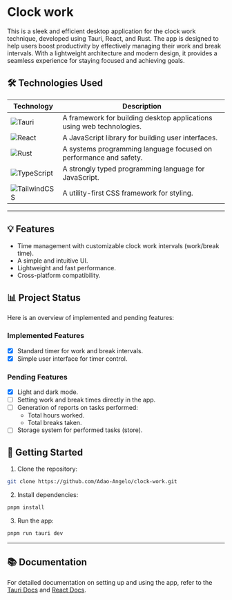 
# Clock work 

This is a sleek and efficient desktop application for the clock work technique, developed using Tauri, React, and Rust. The app is designed to help users boost productivity by effectively managing their work and break intervals. With a lightweight architecture and modern design, it provides a seamless experience for staying focused and achieving goals.

## 🛠️ Technologies Used

| Technology       | Description                                                                 |
|------------------|-----------------------------------------------------------------------------|
| ![Tauri](https://img.shields.io/badge/-Tauri-05122A?style=flat&logo=tauri)       | A framework for building desktop applications using web technologies.     |
| ![React](https://img.shields.io/badge/-React-05122A?style=flat&logo=react)       | A JavaScript library for building user interfaces.                        |
| ![Rust](https://img.shields.io/badge/-Rust-05122A?style=flat&logo=rust)         | A systems programming language focused on performance and safety.         |
| ![TypeScript](https://img.shields.io/badge/-TypeScript-05122A?style=flat&logo=typescript) | A strongly typed programming language for JavaScript.                    |
| ![TailwindCSS](https://img.shields.io/badge/-TailwindCSS-05122A?style=flat&logo=tailwindcss) | A utility-first CSS framework for styling.                                |

---

## 💡 Features

- Time management with customizable clock work intervals (work/break time).
- A simple and intuitive UI.
- Lightweight and fast performance.
- Cross-platform compatibility.

## 📊 Project Status

Here is an overview of implemented and pending features:

### Implemented Features
- [x] Standard timer for work and break intervals.
- [x] Simple user interface for timer control.

### Pending Features
- [x] Light and dark mode.
- [ ] Setting work and break times directly in the app.
- [ ] Generation of reports on tasks performed:
  - Total hours worked.
  - Total breaks taken.
- [ ] Storage system for performed tasks (store).

## 🚀 Getting Started

1. Clone the repository:

```bash
git clone https://github.com/Adao-Angelo/clock-work.git
```

2. Install dependencies:

```bash
pnpm install
```

3. Run the app:

```bash
pnpm run tauri dev
```
---

## 📚 Documentation

For detailed documentation on setting up and using the app, refer to the [Tauri Docs](https://tauri.app) and [React Docs](https://reactjs.org/docs/getting-started.html).









